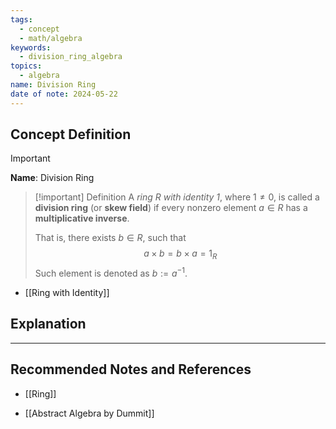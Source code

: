 ```yaml
---
tags:
  - concept
  - math/algebra
keywords:
  - division_ring_algebra
topics:
  - algebra
name: Division Ring
date of note: 2024-05-22
---
```


## Concept Definition

>[!important]
>**Name**: Division Ring

>[!important] Definition
>A *ring* $R$ *with identity $1$*, where $1 \neq 0$, is called a **division ring** (or **skew field**) if every nonzero element $a\in R$ has a **multiplicative inverse**.
>
>That is, there exists $b\in R$, such that 
>$$
>a \times b = b \times a = 1_{R}
>$$
>Such element is denoted as $b:= a^{-1}$.


- [[Ring with Identity]]


## Explanation





-----------
##  Recommended Notes and References


- [[Ring]]

- [[Abstract Algebra by Dummit]]